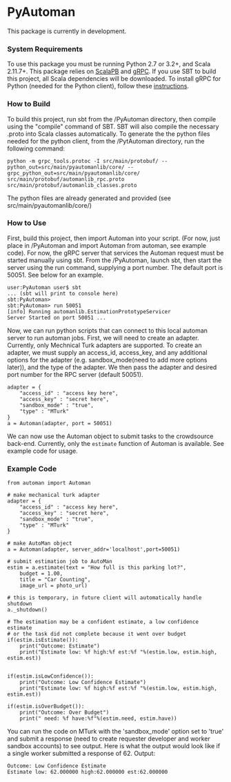 # PyAutoman
This package is currently in development.


### System Requirements
To use this package you must be running Python 2.7 or 3.2+, and Scala 2.11.7+. This package relies on [ScalaPB](https://scalapb.github.io/) and [gRPC](https://grpc.io/). If you use SBT to build this project, all Scala dependencies will be downloaded. To install gRPC for Python (needed for the Python client), follow these [instructions](https://grpc.io/docs/quickstart/python.html).


### How to Build 
To build this project, run sbt from the /PyAutoman directory, then compile using the "compile" command of SBT. SBT will also compile the necessary .proto into Scala classes automatically. To generate the the python files needed for the python client, from the /PytAutoman directory, run the following command:

```
python -m grpc_tools.protoc -I src/main/protobuf/ --python_out=src/main/pyautomanlib/core/ --grpc_python_out=src/main/pyautomanlib/core/ src/main/protobuf/automanlib_rpc.proto src/main/protobuf/automanlib_classes.proto
```
The python files are already generated and provided (see src/main/pyautomanlib/core/)

### How to Use
First, build this project, then import Automan into your script. (For now, just place in /PyAutoman and import Automan from automan, see example code). For now, the gRPC server that services the Automan request must be started manually using sbt. From the /PyAutoman, launch sbt, then start the server using the run command, supplying a port number. The default port is 50051. See below for an example.

```
user:PyAutoman user$ sbt
... (sbt will print to console here)
sbt:PyAutoman>
sbt:PyAutoman> run 50051
[info] Running automanlib.EstimationPrototypeServicer 
Server Started on port 50051 ...
```

Now, we can run python scripts that can connect to this local automan server to run automan jobs. First, we will need to create an adapter. Currently, only Mechnical Turk adapters are supported. To create an adapter, we must supply an access_id, access_key, and any additional options for the adapter (e.g. sandbox_mode(need to add more options later)), and the type of the adapter. We then pass the adapter and desired port number for the RPC server (default 50051).

```
adapter = {
	"access_id" : "access key here",
    "access_key" : "secret here",
    "sandbox_mode" : "true",
    "type" : "MTurk"
}
a = Automan(adapter, port = 50051)
```

We can now use the Automan object to submit tasks to the crowdsource back-end. Currently, only the `estimate` function of Automan is available. See example code for usage.


### Example Code 
```
from automan import Automan

# make mechanical turk adapter
adapter = {
	"access_id" : "access key here",
    "access_key" : "secret here",
    "sandbox_mode" : "true",
    "type" : "MTurk"
}

# make AutoMan object 
a = Automan(adapter, server_addr='localhost',port=50051)

# submit estimation job to AutoMan
estim = a.estimate(text = "How full is this parking lot?",
    budget = 1.00,
    title = "Car Counting",
    image_url = photo_url)

# this is temporary, in future client will automatically handle shutdown
a._shutdown()

# The estimation may be a confident estimate, a low confidence estimate
# or the task did not complete because it went over budget
if(estim.isEstimate()):
	print("Outcome: Estimate")
	print("Estimate low: %f high:%f est:%f "%(estim.low, estim.high, estim.est))


if(estim.isLowConfidence()):
	print("Outcome: Low Confidence Estimate")
	print("Estimate low: %f high:%f est:%f "%(estim.low, estim.high, estim.est))

if(estim.isOverBudget()):
	print("Outcome: Over Budget")
	print(" need: %f have:%f"%(estim.need, estim.have))
````
You can run the code on MTurk with the 'sandbox_mode' option set to 'true' and submit
a response (need to create requester developer and worker sandbox accounts) to see output.
Here is what the output would look like if a single worker submitted a response of 62.
Output:
```
Outcome: Low Confidence Estimate
Estimate low: 62.000000 high:62.000000 est:62.000000 
```